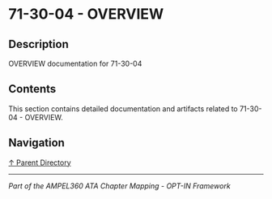 # 71-30-04 - OVERVIEW

## Description

OVERVIEW documentation for 71-30-04

## Contents

This section contains detailed documentation and artifacts related to 71-30-04 - OVERVIEW.

## Navigation

[↑ Parent Directory](../README.md)

---

*Part of the AMPEL360 ATA Chapter Mapping - OPT-IN Framework*
